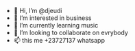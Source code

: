 - 👋 Hi, I’m @djeudi
- 👀 I’m interested in business
- 🌱 I’m currently learning music
- 💞️ I’m looking to collaborate on evrybody
- 📫 this me +23727137 whatsapp
